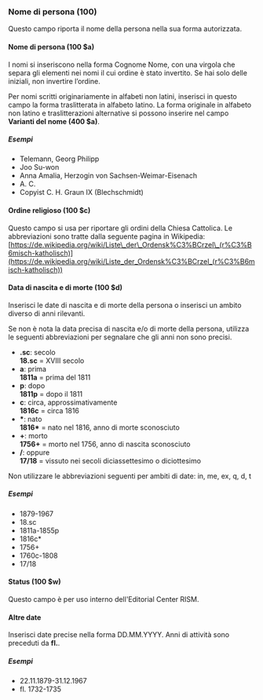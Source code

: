 ### Nome di persona (100)
Questo campo riporta il nome della persona nella sua forma autorizzata.

#### Nome di persona (100 $a)
I nomi si inseriscono nella forma Cognome Nome, con una virgola che separa gli elementi nei nomi il cui ordine è stato invertito. Se hai solo delle iniziali, non invertire l’ordine.

Per nomi scritti originariamente in alfabeti non latini, inserisci in questo campo la forma traslitterata in alfabeto latino. La forma originale in alfabeto non latino e traslitterazioni alternative si possono inserire nel campo **Varianti del nome (400 $a)**.  

##### Esempi  
- Telemann, Georg Philipp  
- Joo Su-won  
- Anna Amalia, Herzogin von Sachsen-Weimar-Eisenach  
- A. C.   
- Copyist C. H. Graun IX (Blechschmidt)

#### Ordine religioso (100 $c)
Questo campo si usa per riportare gli ordini della Chiesa Cattolica. Le abbreviazioni sono tratte dalla seguente pagina in Wikipedia:  
[https://de.wikipedia.org/wiki/Liste\_der\_Ordensk%C3%BCrzel\_(r%C3%B6misch-katholisch)](https://de.wikipedia.org/wiki/Liste_der_Ordensk%C3%BCrzel_(r%C3%B6misch-katholisch))

#### Data di nascita e di morte (100 $d)
Inserisci le date di nascita e di morte della persona o inserisci un ambito diverso di anni rilevanti.

Se non è nota la data precisa di nascita e/o di morte della persona, utilizza le seguenti abbreviazioni per segnalare che gli anni non sono precisi.
- **.sc**: secolo  
 **18.sc** = XVIII secolo  
- **a**: prima  
 **1811a** = prima del 1811
- **p**: dopo  
 **1811p** = dopo il 1811
- **c**: circa, approssimativamente  
 **1816c** = circa 1816
- **\***: nato  
 **1816\*** = nato nel 1816, anno di morte sconosciuto
- **+**: morto  
 **1756+** = morto nel 1756, anno di nascita sconosciuto  
- **/**: oppure  
 **17/18** = vissuto nei secoli diciassettesimo o diciottesimo

Non utilizzare le abbreviazioni seguenti per ambiti di date: in, me, ex, q, d, t

##### Esempi
- 1879-1967
- 18.sc
- 1811a-1855p
- 1816c\*
- 1756+
- 1760c-1808
- 17/18

#### Status (100 $w)
Questo campo è per uso interno dell'Editorial Center RISM.

#### Altre date
Inserisci date precise nella forma DD.MM.YYYY. Anni di attività sono preceduti da **fl.**.  

##### Esempi
- 22.11.1879-31.12.1967
- fl. 1732-1735
